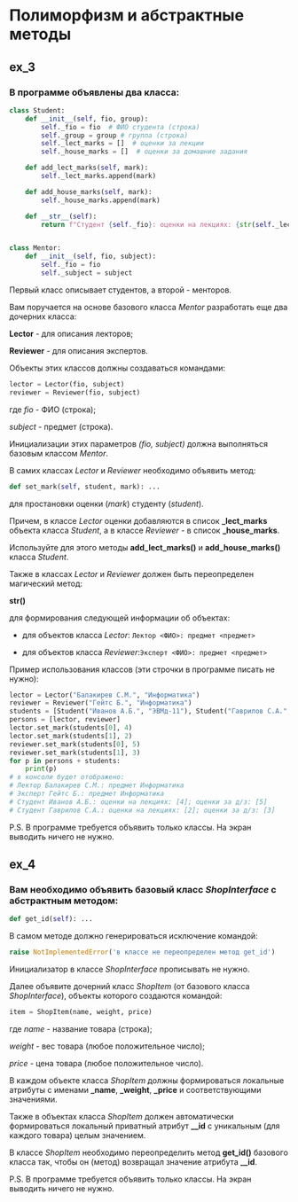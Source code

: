 # Полиморфизм и абстрактные методы

## ex_3
### В программе объявлены два класса:

```python
class Student:
    def __init__(self, fio, group):
        self._fio = fio  # ФИО студента (строка)
        self._group = group # группа (строка)
        self._lect_marks = []  # оценки за лекции
        self._house_marks = []  # оценки за домашние задания

    def add_lect_marks(self, mark):
        self._lect_marks.append(mark)

    def add_house_marks(self, mark):
        self._house_marks.append(mark)

    def __str__(self):
        return f"Студент {self._fio}: оценки на лекциях: {str(self._lect_marks)}; оценки за д/з: {str(self._house_marks)}"


class Mentor:
    def __init__(self, fio, subject):
        self._fio = fio
        self._subject = subject
```

Первый класс описывает студентов, а второй - менторов.

Вам поручается на основе базового класса _Mentor_ разработать еще два дочерних класса:

**Lector** - для описания лекторов;

**Reviewer** - для описания экспертов.

Объекты этих классов должны создаваться командами:

```python
lector = Lector(fio, subject)
reviewer = Reviewer(fio, subject)
```

где _fio_ - ФИО (строка);

_subject_ - предмет (строка).

Инициализации этих параметров _(fio, subject)_ должна выполняться базовым классом _Mentor_.

В самих классах _Lector_ и _Reviewer_ необходимо объявить метод:

```python
def set_mark(self, student, mark): ...
```

для простановки оценки (_mark_) студенту (_student_).

Причем, в классе _Lector_ оценки добавляются в список **_lect_marks** объекта класса _Student_, а в классе _Reviewer_ - в список **_house_marks**.

Используйте для этого методы **add_lect_marks()** и **add_house_marks()** класса _Student_.

Также в классах _Lector_ и _Reviewer_ должен быть переопределен магический метод:

**__str__()**

для формирования следующей информации об объектах:

- для объектов класса _Lector_: ``Лектор <ФИО>: предмет <предмет>``

- для объектов класса _Reviewer_:``Эксперт <ФИО>: предмет <предмет>``


Пример использования классов (эти строчки в программе писать не нужно):

```python
lector = Lector("Балакирев С.М.", "Информатика")
reviewer = Reviewer("Гейтс Б.", "Информатика")
students = [Student("Иванов А.Б.", "ЭВМд-11"), Student("Гаврилов С.А.", "ЭВМд-11")]
persons = [lector, reviewer]
lector.set_mark(students[0], 4)
lector.set_mark(students[1], 2)
reviewer.set_mark(students[0], 5)
reviewer.set_mark(students[1], 3)
for p in persons + students:
    print(p)
# в консоли будет отображено:
# Лектор Балакирев С.М.: предмет Информатика
# Эксперт Гейтс Б.: предмет Информатика
# Студент Иванов А.Б.: оценки на лекциях: [4]; оценки за д/з: [5]
# Студент Гаврилов С.А.: оценки на лекциях: [2]; оценки за д/з: [3]
```

P.S. В программе требуется объявить только классы. На экран выводить ничего не нужно.

## ex_4
### Вам необходимо объявить базовый класс _ShopInterface_ с абстрактным методом:

```python
def get_id(self): ...
  ```

В самом методе должно генерироваться исключение командой:

```python
raise NotImplementedError('в классе не переопределен метод get_id')
```

Инициализатор в классе _ShopInterface_ прописывать не нужно.

Далее объявите дочерний класс _ShopItem_ (от базового класса _ShopInterface_), объекты которого создаются командой:

```python
item = ShopItem(name, weight, price)
```

где _name_ - название товара (строка);

_weight_ - вес товара (любое положительное число);

_price_ - цена товара (любое положительное число).

В каждом объекте класса _ShopItem_ должны формироваться локальные атрибуты с именами **_name**, **_weight**, **_price** и соответствующими значениями.

Также в объектах класса _ShopItem_ должен автоматически формироваться локальный приватный атрибут **__id** с уникальным (для каждого товара) целым значением.

В классе _ShopItem_ необходимо переопределить метод **get_id()** базового класса так, чтобы он (метод) возвращал значение атрибута **__id**.

P.S. В программе требуется объявить только классы. На экран выводить ничего не нужно.
